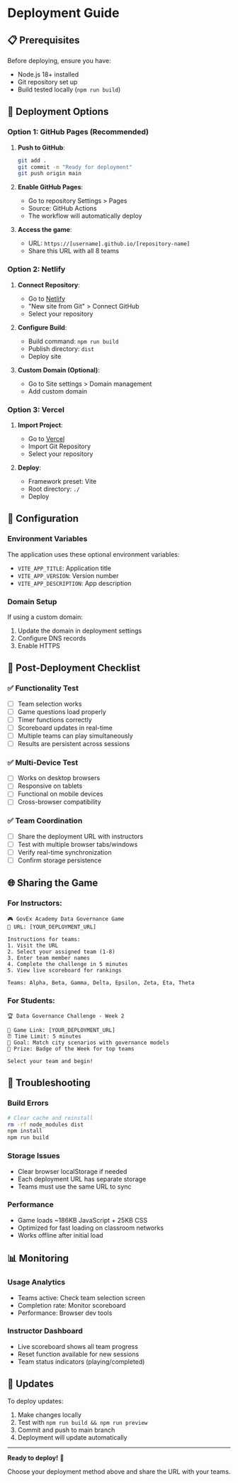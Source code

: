 # Deployment Guide

## 📋 Prerequisites

Before deploying, ensure you have:
- Node.js 18+ installed
- Git repository set up
- Build tested locally (`npm run build`)

## 🚀 Deployment Options

### Option 1: GitHub Pages (Recommended)

1. **Push to GitHub**:
   ```bash
   git add .
   git commit -m "Ready for deployment"
   git push origin main
   ```

2. **Enable GitHub Pages**:
   - Go to repository Settings > Pages
   - Source: GitHub Actions
   - The workflow will automatically deploy

3. **Access the game**:
   - URL: `https://[username].github.io/[repository-name]`
   - Share this URL with all 8 teams

### Option 2: Netlify

1. **Connect Repository**:
   - Go to [Netlify](https://netlify.com)
   - "New site from Git" > Connect GitHub
   - Select your repository

2. **Configure Build**:
   - Build command: `npm run build`
   - Publish directory: `dist`
   - Deploy site

3. **Custom Domain (Optional)**:
   - Go to Site settings > Domain management
   - Add custom domain

### Option 3: Vercel

1. **Import Project**:
   - Go to [Vercel](https://vercel.com)
   - Import Git Repository
   - Select your repository

2. **Deploy**:
   - Framework preset: Vite
   - Root directory: `./`
   - Deploy

## 🔧 Configuration

### Environment Variables
The application uses these optional environment variables:
- `VITE_APP_TITLE`: Application title
- `VITE_APP_VERSION`: Version number
- `VITE_APP_DESCRIPTION`: App description

### Domain Setup
If using a custom domain:
1. Update the domain in deployment settings
2. Configure DNS records
3. Enable HTTPS

## 🎯 Post-Deployment Checklist

### ✅ Functionality Test
- [ ] Team selection works
- [ ] Game questions load properly
- [ ] Timer functions correctly
- [ ] Scoreboard updates in real-time
- [ ] Multiple teams can play simultaneously
- [ ] Results are persistent across sessions

### ✅ Multi-Device Test
- [ ] Works on desktop browsers
- [ ] Responsive on tablets
- [ ] Functional on mobile devices
- [ ] Cross-browser compatibility

### ✅ Team Coordination
- [ ] Share the deployment URL with instructors
- [ ] Test with multiple browser tabs/windows
- [ ] Verify real-time synchronization
- [ ] Confirm storage persistence

## 🌐 Sharing the Game

### For Instructors:
```
🎮 GovEx Academy Data Governance Game
🔗 URL: [YOUR_DEPLOYMENT_URL]

Instructions for teams:
1. Visit the URL
2. Select your assigned team (1-8)
3. Enter team member names
4. Complete the challenge in 5 minutes
5. View live scoreboard for rankings

Teams: Alpha, Beta, Gamma, Delta, Epsilon, Zeta, Eta, Theta
```

### For Students:
```
🏆 Data Governance Challenge - Week 2

📱 Game Link: [YOUR_DEPLOYMENT_URL]
⏰ Time Limit: 5 minutes
🎯 Goal: Match city scenarios with governance models
🏅 Prize: Badge of the Week for top teams

Select your team and begin!
```

## 🔧 Troubleshooting

### Build Errors
```bash
# Clear cache and reinstall
rm -rf node_modules dist
npm install
npm run build
```

### Storage Issues
- Clear browser localStorage if needed
- Each deployment URL has separate storage
- Teams must use the same URL to sync

### Performance
- Game loads ~186KB JavaScript + 25KB CSS
- Optimized for fast loading on classroom networks
- Works offline after initial load

## 📊 Monitoring

### Usage Analytics
- Teams active: Check team selection screen
- Completion rate: Monitor scoreboard
- Performance: Browser dev tools

### Instructor Dashboard
- Live scoreboard shows all team progress
- Reset function available for new sessions
- Team status indicators (playing/completed)

## 🔄 Updates

To deploy updates:
1. Make changes locally
2. Test with `npm run build && npm run preview`
3. Commit and push to main branch
4. Deployment will update automatically

---

**Ready to deploy!** 🚀

Choose your deployment method above and share the URL with your teams.